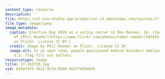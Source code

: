 ```yaml
---
content_type: resource
description: ''
file: https://ol-ocw-studio-app-production.s3.amazonaws.com/courses/17-263-american-elections-fall-2020/83daf475fb129c5d03b8d5e7f429ddfb_17-263f20.jpg
file_type: image/jpeg
image_metadata:
  caption: Election Day 2020 at a voting center in Des Moines, IA. (Image courtesy
    of [Phil Roeder](https://www.flickr.com/photos/tabor-roeder/50564517847/in/photolist-2k3dnvR-2jdSD3v-2k4oN16-2k5eWAd-2k4o6NM-2k3dmGr-2k3dnC4-2k3drAV-2k4gikv-2k4kHAA-2jQj4md-2k3fFbm-2k4k1op-2jYfiVW-2k4k1pM-2k4o6Mu-2k4jo7y-2k3eUBk-2k38V5Z-2k3yZqX-2jYJEL6-2k3cJiU-2jYj2cf-2k4xPW8-2k3fDTM-2k4oMV1-2k4giq5-2k4gisQ-2k3cDUd-2k3drPk-2k38ReN-2k4jo6G-2jKi9tu-2k3cJan-2k3dnmc-2k3cHA1-2k3dnHV-2k38QXq-2k3cHK9-2k3dmNU-2jbdKTG-2kcuaky-2jbdNUr-2k1Hjom-2jb9PDX-2jb9S7N-2jbcKLt-2jbdN17-2jb9U6s-2jbcFTU)
    on Flickr. License CC BY.)
  credit: Image by Phil Roeder on Flickr. License CC BY.
  image-alt: In an open room, people positioned behind dividers emblazoned with the
    U.S. flag fill out ballots.
resourcetype: Image
title: 17-263f20.jpg
uid: 83daf475-fb12-9c5d-03b8-d5e7f429ddfb
---
```

